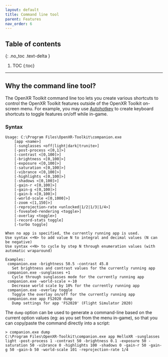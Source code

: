 ```yaml
---
layout: default
title: Command line tool
parent: Features
nav_order: 6
---
```


## Table of contents
{: .no_toc .text-delta }

1. TOC
{:toc}

---

## Why the command line tool?

The OpenXR Toolkit command line too lets you create various shortcuts to control the OpenXR Toolkit features outside of the OpenXR Toolkit on-screen menu. For example, you may use [Autohotkey](https://lexikos.github.io/v2/docs/Tutorial.htm#s12) to create keyboard shortcuts to toggle features on/off while in-game.

### Syntax

```
Usage: C:\Program Files\OpenXR-Toolkit\companion.exe
    [app <name>]
    [-sunglasses <off|light|dark|trunite>]
    [-post-process <[0,1]>]
    [-contrast <[0,100]>]
    [-brightness <[0,100]>]
    [-exposure <[0,100]>]
    [-saturation <[0,100]>]
    [-vibrance <[0,100]>]
    [-highlights <[0,100]>]
    [-shadows <[0,100]>]
    [-gain-r <[0,100]>]
    [-gain-g <[0,100]>]
    [-gain-b <[0,100]>]
    [-world-scale <[0,1000]>]
    [-zoom <[1,150]>]
    [-reprojection-rate <unlocked|1/2|1/3|1/4>]
    [-foveated-rendering <toggle>]
    [-overlay <toggle>]
    [-record-stats toggle]
    [-turbo toggle]

When no app is specified, the currently running app is used.
Use syntax <+N> to add value N to integral and decimal values (N can be negative)
Use syntax <+N> to cycle by step N through enumeration values (with automatic wraparound)

Examples:
 companion.exe -brightness 50.5 -contrast 45.8
   Set brightness and contrast values for the currently running app
 companion.exe -sunglasses +1
   Cycle through sunglasses mode for the currently running app
 companion.exe -world-scale +-10
   Decrease world scale by 10% for the currently running app
 companion.exe -overlay toggle
   Toggle the overlay on/off for the currently running app
 companion.exe app FS2020 dump
   Dump settings for app 'FS2020' (Flight Simulator 2020)
```

The `dump` option can be used to generate a command-line based on the current option values (eg: as you set from the menu in-game), so that you can copy/paste the command directly into a script:

```
> companion.exe dump
C:\Program Files\OpenXR-Toolkit\companion.exe app HelloXR -sunglasses light -post-process 1 -contrast 50 -brightness 0.1 -exposure 50 -saturation 50 -vibrance 0 -highlights 100 -shadows 0 -gain-r 50 -gain-g 50 -gain-b 50 -world-scale 101 -reprojection-rate 1/4
```
